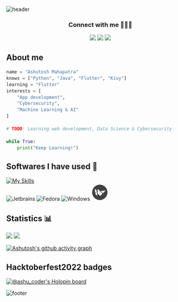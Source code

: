 ![header](https://capsule-render.vercel.app/api?type=waving&color=timeGradient&height=180&section=header&text=Hey,%20there!%20Ashutosh%20here.👋&fontSize=40&animation=fadeIn)

<h3 align="center">Connect with me 🧑🏻‍💻</h3>
<p align="center">
    <a href="https://www.linkedin.com/in/ashutosh-mahapatra-bb0476233/">
    <img src="https://img.shields.io/badge/LinkedIn-0077B5?style=for-the-badge&logo=linkedin&logoColor=white"/></a>
    <a href="https://leetcode.com/ashu_coder/">
    <img src="https://img.shields.io/badge/-LeetCode-FFA116?style=for-the-badge&logo=LeetCode&logoColor=black"/></a>
    <a href="https://www.codechef.com/users/ashu2909">
    <img src="https://img.shields.io/badge/Codechef-%23B92B27.svg?&style=for-the-badge&logo=Codechef&logoColor=white"/></a>
</p>

## About me
```py
name = "Ashutosh Mahapatra"
knows = ["Python", "Java", "Flutter", "Kivy"]
learning = "Flutter"
interests = [
    "App development",
    "Cybersecurity",
    "Machine Learning & AI"
]

# TODO: Learning web development, Data Science & Cybersecurity

while True:
    print("Keep Learning!")
```

## Softwares I have used 🚀
[![My Skills](https://skillicons.dev/icons?i=python,java,dart,flutter,html,css,bootstrap,javascript,jquery,git,bash,vscode,linux)](https://skillicons.dev)          
<img src="https://cdn.jsdelivr.net/gh/devicons/devicon/icons/jetbrains/jetbrains-original.svg" alt="Jetbrains" width="40" height="40"/>
<img src="https://cdn.jsdelivr.net/gh/devicons/devicon/icons/fedora/fedora-original.svg" alt="Fedora" width="40" height="40"/>
<img src="https://cdn.jsdelivr.net/gh/devicons/devicon/icons/windows8/windows8-original.svg" alt="Windows" width="40" height="40"/>
<img src="./img/Kivy_logo.png" alt="Kivy" width="45" height="45"/>

## Statistics 📊

![](https://github-readme-stats.vercel.app/api?username=AM-ash-OR-AM-I&show_icons=true&theme=dracula&hide_border=true)
![](http://github-readme-streak-stats.herokuapp.com?user=am-ash-or-am-i&theme=dracula&hide_border=true)

[![Ashutosh's github activity graph](https://github-readme-activity-graph.cyclic.app/graph?username=am-ash-or-am-i&radius=10&hide_border=true&theme=dracula)](https://github.com/ashutosh00710/github-readme-activity-graph)

## Hacktoberfest2022 badges 

[![@ashu_coder's Holopin board](https://holopin.me/ashu_coder)](https://holopin.io/@ashu_coder)

![footer](https://capsule-render.vercel.app/api?section=footer&type=waving&color=timeGradient&height=130&text=Bye!&fontSize=30)

